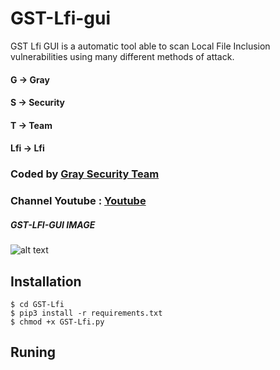 # GST-Lfi-gui

GST Lfi GUI is a  automatic tool able to scan  Local File Inclusion vulnerabilities using many different methods of attack.
#### G -> Gray
#### S -> Security
#### T -> Team
#### Lfi -> Lfi
### Coded by [Gray Security Team](https://T.me/S3CURITY_GRAY)
### Channel Youtube : [Youtube](https://www.youtube.com/channel/UC_HF1ArLLeLlj7tTUJfbH-Q/vid)

##### GST-LFI-GUI IMAGE
![alt text](http://s14.picofile.com/file/8407769676/_.png "GST-LFI-GUI")






## Installation
``` 
$ cd GST-Lfi 
$ pip3 install -r requirements.txt
$ chmod +x GST-Lfi.py 

```
## Runing
